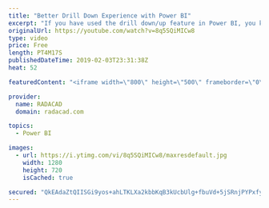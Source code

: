 ```yaml
---
title: "Better Drill Down Experience with Power BI"
excerpt: "If you have used the drill down/up feature in Power BI, you know that it is a very powerful feature for exploring the data, you can expand a hierarchy to the next level, and go back. However, there is a little trick that can make your hierarchy exploration much better. Let’s check it out in this short"
originalUrl: https://youtube.com/watch?v=8q5SQiMICw8
type: video
price: Free
length: PT4M17S
publishedDateTime: 2019-02-03T23:31:38Z
heat: 52

featuredContent: "<iframe width=\"800\" height=\"500\" frameborder=\"0\" src=\"https://www.youtube.com/embed/8q5SQiMICw8\" allow=\"accelerometer; autoplay; encrypted-media; gyroscope; picture-in-picture\" allowfullscreen></iframe>"

provider:
  name: RADACAD
  domain: radacad.com

topics:
  - Power BI

images:
  - url: https://i.ytimg.com/vi/8q5SQiMICw8/maxresdefault.jpg
    width: 1280
    height: 720
    isCached: true

secured: "QkEAdaZtQIISGi9yos+ahLTKLXa2kbbKqB3kUcbUlg+fbuVd+5jSRnjPYPxfyRjm4SduFEMkYxjcf+/fsG05vdPLXryp4ISiVmB+P6X3JQxwNBd0lW0e42paTd0Lbn1jaeNWgA3mHcWn9c+CZZXitlP6z1z9JADo0tWVUsjskSUp7Af6qlaI2MGMPwiTMlyebYjSiEKbki0d9jeOOJzK3YqdCEAn6+iMkNId9unnLp0M0c9/a1zKKNu6djM9P+6iyDmpprKbhA2UMVzAFbs6RviYNkmFXDkHZRoZ8cNIlB6uYDqoxMsB5r+d33qss38S0TyvJKb7oiRMRdxwHfcS4KFcTusjnZybQh8CxuNL2V3GL7LR6I6EyAQ7EiiZCHSicCRpoXZz0f/RI/kmF048QyjipjoEtojNLNJAsOD2Svc=;N+wProuHURrkJ4gIdtzeJA=="
---
```


